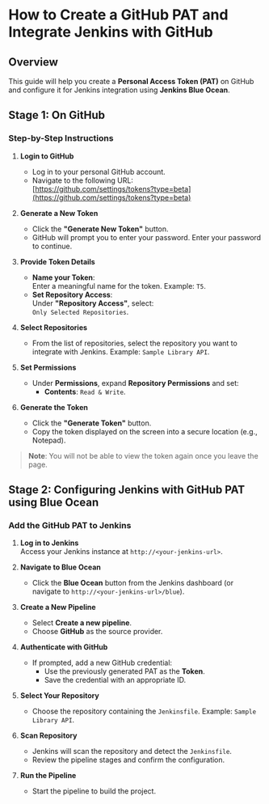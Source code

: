 # How to Create a GitHub PAT and Integrate Jenkins with GitHub

## Overview
This guide will help you create a **Personal Access Token (PAT)** on GitHub and configure it for Jenkins integration using **Jenkins Blue Ocean**.

## Stage 1: On GitHub

### Step-by-Step Instructions

1. **Login to GitHub**  
   - Log in to your personal GitHub account.  
   - Navigate to the following URL:  
     [https://github.com/settings/tokens?type=beta](https://github.com/settings/tokens?type=beta)

2. **Generate a New Token**  
   - Click the **"Generate New Token"** button.  
   - GitHub will prompt you to enter your password. Enter your password to continue.

3. **Provide Token Details**  
   - **Name your Token**:  
     Enter a meaningful name for the token. Example: `T5`.  
   - **Set Repository Access**:  
     Under **"Repository Access"**, select:  
     `Only Selected Repositories`.  

4. **Select Repositories**  
   - From the list of repositories, select the repository you want to integrate with Jenkins. Example: `Sample Library API`.

5. **Set Permissions**  
   - Under **Permissions**, expand **Repository Permissions** and set:  
     - **Contents**: `Read & Write`.

6. **Generate the Token**  
   - Click the **"Generate Token"** button.  
   - Copy the token displayed on the screen into a secure location (e.g., Notepad).

> **Note**: You will not be able to view the token again once you leave the page.


## Stage 2: Configuring Jenkins with GitHub PAT using Blue Ocean

### Add the GitHub PAT to Jenkins

1. **Log in to Jenkins**  
   Access your Jenkins instance at `http://<your-jenkins-url>`.

2. **Navigate to Blue Ocean**  
   - Click the **Blue Ocean** button from the Jenkins dashboard (or navigate to `http://<your-jenkins-url>/blue`).

3. **Create a New Pipeline**  
   - Select **Create a new pipeline**.  
   - Choose **GitHub** as the source provider.

4. **Authenticate with GitHub**  
   - If prompted, add a new GitHub credential:
     - Use the previously generated PAT as the **Token**.  
     - Save the credential with an appropriate ID.

5. **Select Your Repository**  
   - Choose the repository containing the `Jenkinsfile`. Example: `Sample Library API`.

6. **Scan Repository**  
   - Jenkins will scan the repository and detect the `Jenkinsfile`.  
   - Review the pipeline stages and confirm the configuration.

7. **Run the Pipeline**  
   - Start the pipeline to build the project.
